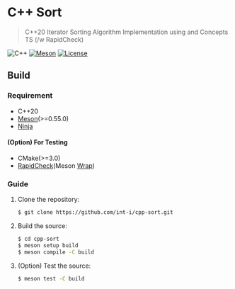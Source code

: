 # C++ Sort

> C++20 Iterator Sorting Algorithm Implementation using and Concepts TS (/w RapidCheck)



![C++](https://img.shields.io/badge/c++-20-00599C?logo=c%2B%2B&logoColor=white&style=for-the-badge)
[![Meson](https://img.shields.io/badge/meson->=0.55.0-064F8C?style=for-the-badge)](https://mesonbuild.com/)
[![License](https://img.shields.io/github/license/int-i/cpp-sort?style=for-the-badge)](./LICENSE)

## Build

### Requirement

- C++20
- [Meson](https://mesonbuild.com/)(>=0.55.0)
- [Ninja](https://ninja-build.org/)

#### (Option) For Testing

- CMake(>=3.0)
- [RapidCheck](https://github.com/emil-e/rapidcheck.git)(Meson [Wrap](https://mesonbuild.com/Wrap-dependency-system-manual.html))

### Guide

1. Clone the repository:

    ```bash
    $ git clone https://github.com/int-i/cpp-sort.git
    ```

2. Build the source:

    ```bash
    $ cd cpp-sort
    $ meson setup build
    $ meson compile -C build
    ```

3. (Option) Test the source:

    ```bash
    $ meson test -C build
    ```
